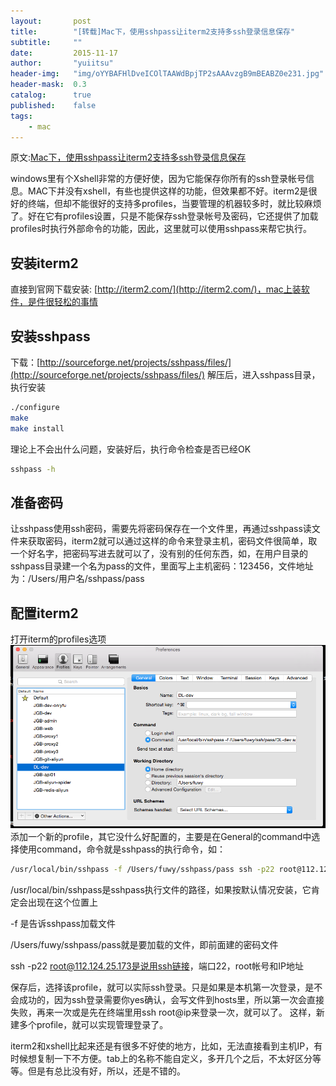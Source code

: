 ```yaml
---
layout:       post
title:        "[转载]Mac下，使用sshpass让iterm2支持多ssh登录信息保存"
subtitle:     ""
date:         2015-11-17
author:       "yuiitsu"
header-img:   "img/oYYBAFHlDveICOlTAAWdBpjTP2sAAAvzgB9mBEABZ0e231.jpg"
header-mask:  0.3
catalog:      true
published:    false
tags:
    - mac
---
```


原文:[Mac下，使用sshpass让iterm2支持多ssh登录信息保存](https://github.com/yuiitsu/Article/blob/master/Other/Mac%E4%B8%8B%EF%BC%8C%E4%BD%BF%E7%94%A8sshpass%E8%AE%A9iterm2%E6%94%AF%E6%8C%81%E5%A4%9Assh%E7%99%BB%E5%BD%95%E4%BF%A1%E6%81%AF%E4%BF%9D%E5%AD%98.md)

windows里有个Xshell非常的方便好使，因为它能保存你所有的ssh登录帐号信息。MAC下并没有xshell，有些也提供这样的功能，但效果都不好。iterm2是很好的终端，但却不能很好的支持多profiles，当要管理的机器较多时，就比较麻烦了。好在它有profiles设置，只是不能保存ssh登录帐号及密码，它还提供了加载profiles时执行外部命令的功能，因此，这里就可以使用sshpass来帮它执行。

## 安装iterm2

直接到官网下载安装: [http://iterm2.com/](http://iterm2.com/)，mac上装软件，是件很轻松的事情

## 安装sshpass

下载：[http://sourceforge.net/projects/sshpass/files/](http://sourceforge.net/projects/sshpass/files/)
解压后，进入sshpass目录，执行安装

```bash
./configure
make
make install
```

理论上不会出什么问题，安装好后，执行命令检查是否已经OK

```bash
sshpass -h
```

## 准备密码

让sshpass使用ssh密码，需要先将密码保存在一个文件里，再通过sshpass读文件来获取密码，iterm2就可以通过这样的命令来登录主机，密码文件很简单，取一个好名字，把密码写进去就可以了，没有别的任何东西，如，在用户目录的sshpass目录建一个名为pass的文件，里面写上主机密码：123456，文件地址为：/Users/用户名/sshpass/pass
## 配置iterm2

打开iterm的profiles选项
![image](/img/in-post/sshpass/01.png)
添加一个新的profile，其它没什么好配置的，主要是在General的command中选择使用command，命令就是sshpass的执行命令，如：

```bash
/usr/local/bin/sshpass -f /Users/fuwy/sshpass/pass ssh -p22 root@112.124.25.173
```

/usr/local/bin/sshpass是sshpass执行文件的路径，如果按默认情况安装，它肯定会出现在这个位置上

-f 是告诉sshpass加载文件

/Users/fuwy/sshpass/pass就是要加载的文件，即前面建的密码文件

ssh -p22 root@112.124.25.173是说用ssh链接，端口22，root帐号和IP地址

保存后，选择该profile，就可以实际ssh登录。只是如果是本机第一次登录，是不会成功的，因为ssh登录需要你yes确认，会写文件到hosts里，所以第一次会直接失败，再来一次或是先在终端里用ssh root@ip来登录一次，就可以了。
这样，新建多个profile，就可以实现管理登录了。

iterm2和xshell比起来还是有很多不好使的地方，比如，无法直接看到主机IP，有时候想复制一下不方便。tab上的名称不能自定义，多开几个之后，不太好区分等等。但是有总比没有好，所以，还是不错的。